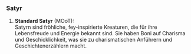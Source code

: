 
### **Satyr**

1. **Standard Satyr** (MOoT):  
   Satyrn sind fröhliche, fey-inspirierte Kreaturen, die für ihre Lebensfreude und Energie bekannt sind. Sie haben Boni auf Charisma und Geschicklichkeit, was sie zu charismatischen Anführern und Geschichtenerzählern macht.